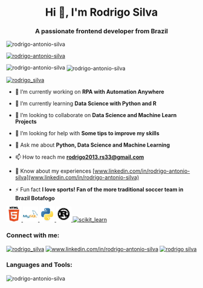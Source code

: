 <h1 align="center">Hi 👋, I'm Rodrigo Silva</h1>
<h3 align="center">A passionate frontend developer from Brazil</h3>

<p align="left"> <img src="https://komarev.com/ghpvc/?username=rodrigo-antonio-silva&label=Profile%20views&color=0e75b6&style=flat" alt="rodrigo-antonio-silva" /> </p>

<p align="left"> <a href="https://github.com/ryo-ma/github-profile-trophy"><img src="https://github-profile-trophy.vercel.app/?username=rodrigo-antonio-silva" alt="rodrigo-antonio-silva" /></a> </p>

<p><img align="left" src="https://github-readme-stats.vercel.app/api/top-langs?username=rodrigo-antonio-silva&show_icons=true&locale=en&layout=compact" alt="rodrigo-antonio-silva" /></p>

<p>&nbsp;<img align="center" src="https://github-readme-stats.vercel.app/api?username=rodrigo-antonio-silva&show_icons=true&locale=en" alt="rodrigo-antonio-silva" /></p>


<p align="left"> <a href="https://twitter.com/rodrigo_silva" target="blank"><img src="https://img.shields.io/twitter/follow/rodrigo_silva?logo=twitter&style=for-the-badge" alt="rodrigo_silva" /></a> </p>

- 🔭 I’m currently working on **RPA with Automation Anywhere**

- 🌱 I’m currently learning **Data Science with Python and R**

- 👯 I’m looking to collaborate on **Data Science and Machine Learn Projects**

- 🤝 I’m looking for help with **Some tips to improve my skills**

- 💬 Ask me about **Python, Data Science and Machine Learning**

- 📫 How to reach me **rodrigo2013.rs33@gmail.com**

- 📄 Know about my experiences [www.linkedin.com/in/rodrigo-antonio-silva](www.linkedin.com/in/rodrigo-antonio-silva)

- ⚡ Fun fact **I love sports! Fan of the more traditional soccer team in Brazil Botafogo**

<p align="left"> <a href="https://www.w3.org/html/" target="_blank" rel="noreferrer"> <img src="https://raw.githubusercontent.com/devicons/devicon/master/icons/html5/html5-original-wordmark.svg" alt="html5" width="40" height="40"/> </a> <a href="https://www.mysql.com/" target="_blank" rel="noreferrer"> <img src="https://raw.githubusercontent.com/devicons/devicon/master/icons/mysql/mysql-original-wordmark.svg" alt="mysql" width="40" height="40"/> </a> <a href="https://www.python.org" target="_blank" rel="noreferrer"> <img src="https://raw.githubusercontent.com/devicons/devicon/master/icons/python/python-original.svg" alt="python" width="40" height="40"/> </a> <a href="https://www.rust-lang.org" target="_blank" rel="noreferrer"> <img src="https://raw.githubusercontent.com/devicons/devicon/master/icons/rust/rust-plain.svg" alt="rust" width="40" height="40"/> </a> <a href="https://scikit-learn.org/" target="_blank" rel="noreferrer"> <img src="https://upload.wikimedia.org/wikipedia/commons/0/05/Scikit_learn_logo_small.svg" alt="scikit_learn" width="40" height="40"/> </a> </p>

<h3 align="left">Connect with me:</h3>
<p align="left">
<a href="https://twitter.com/rodrigo_silva" target="blank"><img align="center" src="https://raw.githubusercontent.com/rahuldkjain/github-profile-readme-generator/master/src/images/icons/Social/twitter.svg" alt="rodrigo_silva" height="30" width="40" /></a>
<a href="https://linkedin.com/in/www.linkedin.com/in/rodrigo-antonio-silva" target="blank"><img align="center" src="https://raw.githubusercontent.com/rahuldkjain/github-profile-readme-generator/master/src/images/icons/Social/linked-in-alt.svg" alt="www.linkedin.com/in/rodrigo-antonio-silva" height="30" width="40" /></a>
<a href="https://kaggle.com/rodrigo silva" target="blank"><img align="center" src="https://raw.githubusercontent.com/rahuldkjain/github-profile-readme-generator/master/src/images/icons/Social/kaggle.svg" alt="rodrigo silva" height="30" width="40" /></a>
</p>

<h3 align="left">Languages and Tools:</h3>


<p><img align="center" src="https://github-readme-streak-stats.herokuapp.com/?user=rodrigo-antonio-silva&" alt="rodrigo-antonio-silva" /></p>


